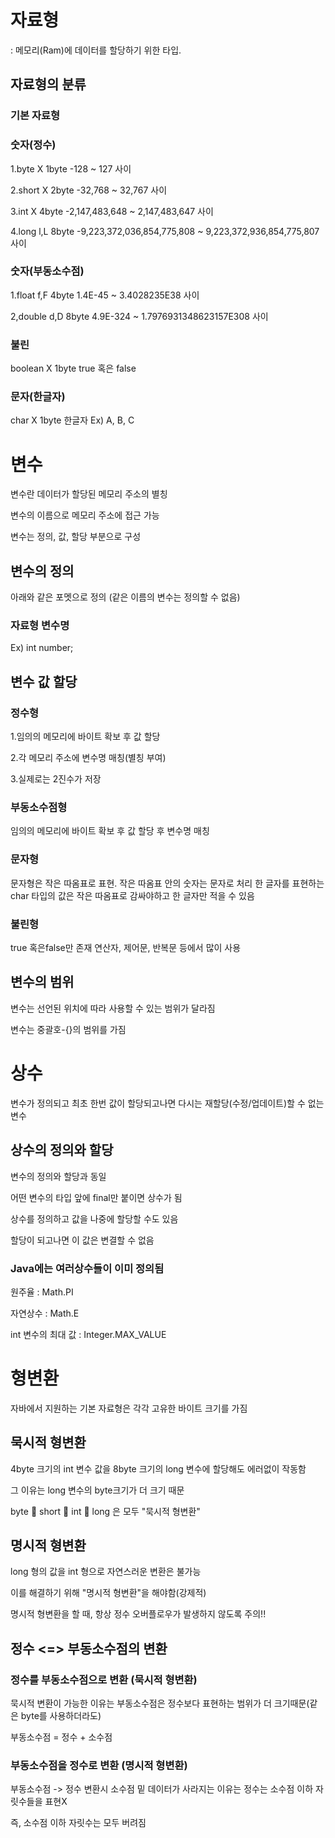 # 자료형
: 메모리(Ram)에 데이터를 할당하기 위한 타입.
## 자료형의 분류
### 기본 자료형
### 숫자(정수)
1.byte X 1byte -128 ~ 127 사이

2.short X 2byte -32,768 ~ 32,767 사이

3.int X 4byte -2,147,483,648 ~ 2,147,483,647 사이

4.long l,L 8byte -9,223,372,036,854,775,808 ~ 9,223,372,936,854,775,807 사이
### 숫자(부동소수점)
1.float f,F 4byte 1.4E-45 ~ 3.4028235E38 사이

2,double d,D 8byte 4.9E-324 ~ 1.7976931348623157E308 사이
### 불린
boolean X 1byte true 혹은 false
### 문자(한글자)
char X 1byte 한글자 Ex) A, B, C
# 변수
변수란 데이터가 할당된 메모리 주소의 별칭

변수의 이름으로 메모리 주소에 접근 가능

변수는 정의, 값, 할당 부분으로 구성
## 변수의 정의
아래와 같은 포멧으로 정의 (같은 이름의 변수는 정의할 수 없음)
### 자료형 변수명
Ex) int number;
## 변수 값 할당
### 정수형
1.임의의 메모리에 바이트 확보 후 값 할당

2.각 메모리 주소에 변수명 매칭(별칭 부여)

3.실제로는 2진수가 저장
### 부동소수점형
임의의 메모리에 바이트 확보 후 값 할당 후 변수명 매칭
### 문자형
문자형은 작은 따옴표로 표현.
작은 따옴표 안의 숫자는 문자로 처리
한 글자를 표현하는 char 타입의 값은 작은 따옴표로 감싸야하고 한 글자만 적을 수 있음
### 불린형
true 혹은false만 존재
연산자, 제어문, 반복문 등에서 많이 사용
## 변수의 범위
변수는 선언된 위치에 따라 사용할 수 있는 범위가 달라짐

변수는 중괄호-{}의 범위를 가짐
# 상수
변수가 정의되고 최초 한번 값이 할당되고나면 다시는 재할당(수정/업데이트)할 수 없는 변수
## 상수의 정의와 할당
변수의 정의와 할당과 동일

어떤 변수의 타입 앞에 final만 붙이면 상수가 됨

상수를 정의하고 값을 나중에 할당할 수도 있음

할당이 되고나면 이 값은 변결할 수 없음

### Java에는 여러상수들이 이미 정의됨
원주율 : Math.PI

자연상수 : Math.E

int 변수의 최대 값 : Integer.MAX_VALUE
# 형변환
자바에서 지원하는 기본 자료형은 각각 고유한 바이트 크기를 가짐

## 묵시적 형변환
4byte 크기의 int 변수 값을 8byte 크기의 long 변수에 할당해도 에러없이 작동함

그 이유는 long 변수의 byte크기가 더 크기 때문

byte  short  int  long 은 모두 "묵시적 형변환"
## 명시적 형변환
long 형의 값을 int 형으로 자연스러운 변환은 불가능

이를 해결하기 위해 "명시적 형변환"을 해야함(강제적)

명시적 형변환을 할 때, 항상 정수 오버플로우가 발생하지 않도록 주의!!

## 정수 <=> 부동소수점의 변환
### 정수를 부동소수점으로 변환 (묵시적 형변환)
묵시적 변환이 가능한 이유는 부동소수점은 정수보다 표현하는 범위가 더 크기때문(같은 byte를 사용하더라도)

부동소수점 = 정수 + 소수점
### 부동소수점을 정수로 변환 (명시적 형변환)
부동소수점 -> 정수 변환시 소수점 밑 데이터가 사라지는 이유는 정수는 소수점 이하 자릿수들을 표현X

즉, 소수점 이하 자릿수는 모두 버려짐
